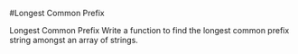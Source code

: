 #Longest Common Prefix

  Longest Common Prefix
Write a function to find the longest common prefix string amongst an array of strings.